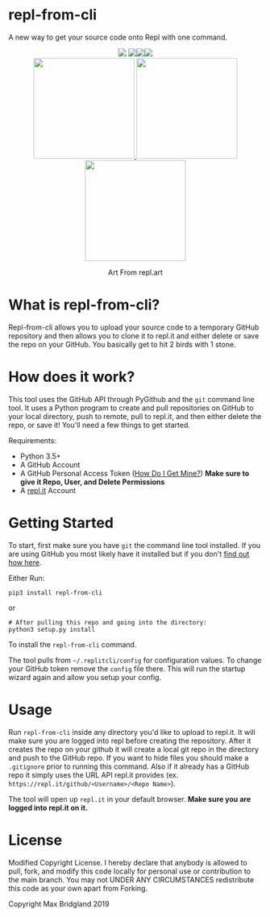 # repl-from-cli
A new way to get your source code onto Repl with one command.

<p align="center">
  <img src="https://img.shields.io/github/stars/M4cs/repl-from-cli"> <img src="https://img.shields.io/github/forks/M4cs/repl-from-cli"><a href="https://pepy.tech/project/repl-from-cli"><img src="https://pepy.tech/badge/repl-from-cli"></a><a href="https://repl.it/github/M4cs/repl-from-cli" target="_blank"><img src="https://repl.it/badge/github/M4cs/pixcryption"></a>
  </br>
  <a href="repl.art" target="_blank">
  <img src="http://repl.art/ghrepl.png" width="200px">
  <img src="http://repl.art/octocat-replbot1.png" width="200px">
  <img src="http://repl.art/octocat-replbot2.png" width="200px">
  </a>
  <br>
  <p align="center">Art From repl.art</p>
</p>

# What is repl-from-cli?

Repl-from-cli allows you to upload your source code to a temporary GitHub repository and then allows you to clone it to repl.it and either delete or save the repo on your GitHub. You basically get to hit 2 birds with 1 stone.

# How does it work?

This tool uses the GitHub API through PyGithub and the `git` command line tool. It uses a Python program to create and pull repositories on GitHub to your local directory, push to remote, pull to repl.it, and then either delete the repo, or save it! You'll need a few things to get started.

Requirements:

- Python 3.5+
- A GitHub Account
- A GitHub Personal Access Token ([How Do I Get Mine?](https://help.github.com/en/github/authenticating-to-github/creating-a-personal-access-token-for-the-command-line)) **Make sure to give it Repo, User, and Delete Permissions**
- A [repl.it](https://repl.it) Account

# Getting Started

To start, first make sure you have `git` the command line tool installed. If you are using GitHub you most likely have it installed but if you don't [find out how here](https://git-scm.com/book/en/v2/Getting-Started-Installing-Git). 

Either Run:
```
pip3 install repl-from-cli
```

or

```
# After pulling this repo and going into the directory:
python3 setup.py install
```

To install the `repl-from-cli` command.

The tool pulls from `~/.replitcli/config` for configuration values. To change your GitHub token remove the `config` file there. This will run the startup wizard again and allow you setup your config.

# Usage

Run `repl-from-cli` inside any directory you'd like to upload to repl.it. It will make sure you are logged into repl before creating the repository. After it creates the repo on your github it will create a local git repo in the directory and push to the GitHub repo. If you want to hide files you should make a `.gitignore` prior to running this command. Also if it already has a GitHub repo it simply uses the URL API repl.it provides (ex. `https://repl.it/github/<Username>/<Repo Name>`).

The tool will open up `repl.it` in your default browser. **Make sure you are logged into repl.it on it.**


# License

Modified Copyright License. I hereby declare that anybody is allowed to pull, fork, and modify this code locally for personal use or contribution to the main branch. You may not UNDER ANY CIRCUMSTANCES redistribute this code as your own apart from Forking. 

Copyright Max Bridgland 2019
